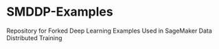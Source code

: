 # SMDDP-Examples
Repository for Forked Deep Learning Examples Used in SageMaker Data Distributed Training

